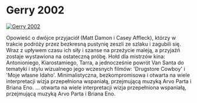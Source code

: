Gerry 2002 
=============
[![Gerry 2002 ](http://vidos.pl/images/player.gif)](http://vidos.pl/gerry-2002)

 Opowieść o dwójce przyjaciół (Matt Damon i Casey Affleck), którzy w trakcie podróży przez bezkresną pustynię zeszli ze szlaku i zagubili się. Wraz z upływem czasu ich siły i szanse na przeżycie maleją, a przyjaźń zostaje wystawiona na ostateczną próbę. Hołd dla mistrzów kina: Antonioniego, Kiarostamiego, Tarra, a jednocześnie powrót Van Santa do tematyki i stylu wizualnego jego wczesnych filmów: 'Drugstore Cowboy' i 'Moje własne Idaho'. Minimalistyczna, bezkompromisowa i otwarta na wiele interpretacji wizja przepełniona wspaniałą, przejmującą muzyką Arvo Parta i Briana Eno.   ... otwarta na wiele interpretacji wizja przepełniona wspaniałą, przejmującą muzyką Arvo Parta i Briana Eno.
